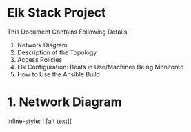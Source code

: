 # Elk Stack Project
This Document Contains Following Details:
1. Network Diagram
2. Description of the Topology
3. Access Policies
4. Elk Configuration: Beats in Use/Machines Being Monitored
5. How to Use the Ansible Build

# 1. Network Diagram
Inline-style:
! [alt text](
